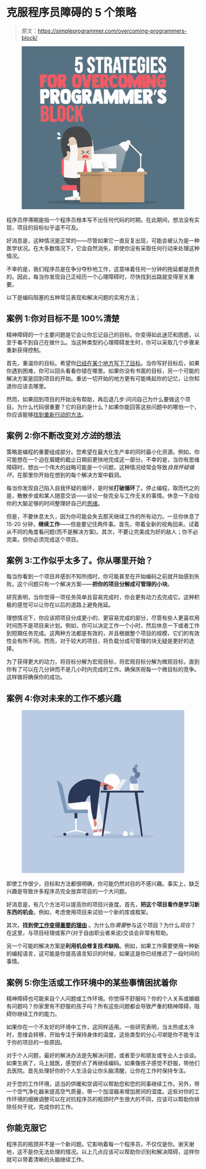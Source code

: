 # 克服程序员障碍的 5 个策略

> 原文：<https://simpleprogrammer.com/overcoming-programmers-block/>

<figure class="alignright is-resized">

![](img/9b5b8d1fc8b281cef9044b5415bd4ca1.png)

</figure>

程序员停滞期是指一个程序员根本写不出任何代码的时期。在此期间，想法没有实现，项目的目标似乎遥不可及。

好消息是，这种情况是正常的——尽管如果它一直反复出现，可能会被认为是一种医学状况。在大多数情况下，它会自然消失，即使你没有采取任何行动来处理这种情况。

不幸的是，我们程序员是在争分夺秒地工作，这意味着任何一分钟的拖延都是昂贵的。因此，每当你发现自己正经历一个心理障碍时，尽快找到出路就变得至关重要。

以下是编码阻塞的五种常见表现和解决问题的实用方法；

## 案例 1:你对目标不是 100%清楚

精神障碍的一个主要问题是它会让你忘记自己的目标。你变得如此迷茫和困惑，以至于看不到自己在做什么。当这种类型的心理障碍发生时，你可以采取几个步骤来重新获得控制。

首先，重温你的目标。希望你[已经在某个地方写下了目标](https://simpleprogrammer.com/modern-developer-planning-analysis/)。当你写好目标后，如果你遇到困难，你可以回头看看你错在哪里。如果你没有书面的目标，另一个可能的解决方案是回到项目的开始。重访一切开始的地方更有可能唤起你的记忆，让你知道你应该去哪里。

然而，如果回到项目的开始没有帮助，再后退几步:问问自己为什么要做这个项目。为什么代码很重要？它的目的是什么？如果你能回答这些问题中的哪怕一个，你应该能够[找到重新行动的方法](https://simpleprogrammer.com/flow-state/)。

## 案例 2:你不断改变对*方法*的想法

策略是编程的重要组成部分。您希望在最大化生产率的同时最小化资源。例如，你可能想在一个迫在眉睫的截止日期前更快地完成这一部分。不幸的是，当你有思维障碍时，想出一个伟大的战略可能是一个问题，这种情况经常会导致*自我怀疑循环*，在那里你开始在想到的每个解决方案中戳洞。

每当你发现自己陷入自我怀疑的循环，是时候**打破循环**了。停止编程，取而代之的是，散散步或和某人随意交谈——谈论一些完全与工作无关的事情。休息一下会给你的大脑足够的时间整理好自己的[思绪](https://simpleprogrammer.com/wiire-your-brain)。

但是，不要休息太久，因为你可能会失去那天继续工作的所有动力。一旦你休息了 15-20 分钟，**继续工作**——但是要记住两件事。首先，带着全新的视角回来。试着从不同的角度看问题(而不是解决方案)。其次，不要让完美成为好的敌人；你不必完美，但你必须完成这个项目。

## 案例 3:工作似乎太多了。你从哪里开始？

每当你看到一个项目并感到不知所措时，你可能甚至在开始编码之前就开始感到失败。这个问题只有一个解决方案——**把你的项目分解成可管理的小块**。

研究表明，当你觉得一项任务简单且容易完成时，你会更有动力去完成它。这种积极的感觉可以让你在以后的道路上避免拖延。

理想情况下，你应该把项目分成更小的、更容易完成的部分，尽管有些人更喜欢用时间而不是项目来计划。例如，你可以决定工作一个小时，然后休息一下或者工作到短期任务完成。这两种方法都是有效的，并且根据整个项目的规模，它们的有效性会有所不同。然而，对于较大的项目，将负载分成可管理的块无疑是更好的选择。

为了获得更大的动力，将目标分解为宏观目标，将宏观目标分解为微观目标，直到你有了可以在几分钟而不是几小时内完成的工作。确保庆祝每一个微目标的竞争。这样做将确保你的成功。

## 案例 4:你对未来的工作不感兴趣

<figure class="alignright is-resized">

![](img/fae338d354ed20209f8f44f0c200d189.png)

</figure>

即使工作很少，目标和方法都很明确，你可能仍然对目的不感兴趣。事实上，缺乏兴趣是导致许多程序员完全放弃项目的一个大问题。

好消息是，有几个方法可以提高你的项目兴奋度。首先，**把这个项目看作是学习新东西的机会**。例如，考虑使用项目来试验一个新的库或框架。

其次，**找到使[工作变得重要的理由](https://simpleprogrammer.com/find-your-why)** 。为什么你*需要*参与这个项目？为什么*现在*？在这里，与项目经理或客户(对于自由职业者来说)交谈会非常有帮助。

另一个可能的解决方案是**利用机会修复技术缺陷**。例如，如果工作需要使用一种新的编程语言，这可能是你提高语言知识的时候，如果这是你已经推迟了一段时间的事情。

## 案例 5:你生活或工作环境中的某些事情困扰着你

精神障碍也可能来自个人问题或工作环境。你觉得不舒服吗？你的个人关系或婚姻有问题吗？你家里有不舒服的孩子吗？所有这些问题都会导致严重的精神障碍，阻碍你继续工作的能力。

如果你在一个不友好的环境中工作，这同样适用。一些研究表明，当太热或太冷时，思维会转移，开始专注于保持身体的温度。这些类型的分心*可能*是你不能专注于你的项目的一些原因。

对于个人问题，最好的解决办法是先解决问题，或者至少和朋友或专业人士谈谈。如果生病了，马上就医，感觉好点了再继续编码。如果像孩子感觉不舒服，带他们去医院。首先处理好你的个人生活会让你头脑清醒，让你在工作时保持专注。

对于您的工作环境，适当的供暖和空调可以帮助您和您的同事继续工作。另外，带一个空气净化器来提高空气质量，带一个加湿器来增加房间的湿度。这些对你的工作环境的细微调整可以在对抗程序员的瓶颈时产生很大的不同，应该可以帮助你排除任何干扰，完成你的工作。

## 你能克服它

程序员的瓶颈并不是一个新问题。它影响着每一个程序员，不仅仅是你。谢天谢地，这不是你无法处理的情况。以上几点应该可以帮助你识别和解决障碍，这样你就可以带着清晰的头脑继续工作。